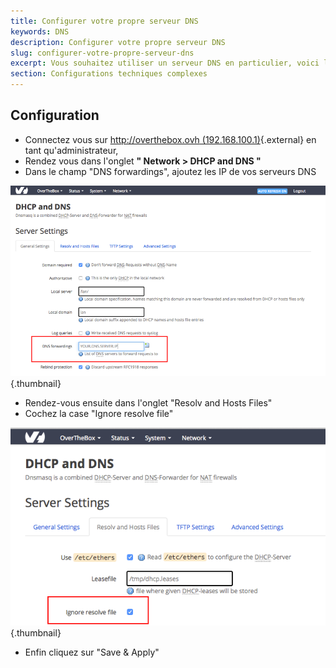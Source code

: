 ```yaml
---
title: Configurer votre propre serveur DNS
keywords: DNS
description: Configurer votre propre serveur DNS
slug: configurer-votre-propre-serveur-dns
excerpt: Vous souhaitez utiliser un serveur DNS en particulier, voici le guide pour spécifier votre serveur DNS transmis par DHCP
section: Configurations techniques complexes
---
```



## Configuration
- Connectez vous sur [http://overthebox.ovh (192.168.100.1)](http://overthebox.ovh){.external} en tant qu'administrateur,
- Rendez vous dans l'onglet **" Network > DHCP and DNS "**
- Dans le champ "DNS forwardings", ajoutez les IP de vos serveurs DNS


![overthebox](images/4416.png){.thumbnail}

- Rendez-vous ensuite dans l'onglet "Resolv and Hosts Files"
- Cochez la case "Ignore resolve file"


![overthebox](images/4417.png){.thumbnail}

- Enfin cliquez sur "Save & Apply"